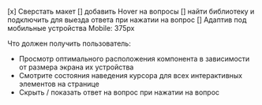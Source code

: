 [x] Сверстать макет 
[] добавить Hover на вопросы
[] найти библиотеку и подключить для выезда ответа при нажатии на вопрос
[] Адаптив под мобильные устройства Mobile: 375px 


Что должен получить пользователь:
- Просмотр оптимального расположения компонента в зависимости от размера экрана их устройства
- Смотрите состояния наведения курсора для всех интерактивных элементов на странице
- Скрыть / показать ответ на вопрос при нажатии на вопрос